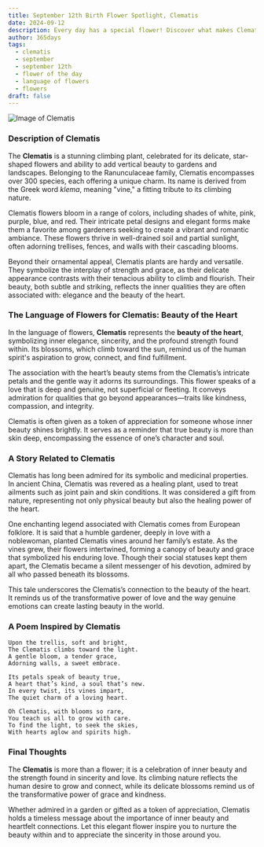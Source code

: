 ```yaml
---
title: September 12th Birth Flower Spotlight, Clematis
date: 2024-09-12
description: Every day has a special flower! Discover what makes Clematis unique as today’s birth flower and its symbolic meaning.
author: 365days
tags:
  - clematis
  - september
  - september 12th
  - flower of the day
  - language of flowers
  - flowers
draft: false
---
```


![Image of Clematis](https://cdn.pixabay.com/photo/2019/05/29/23/48/ville-de-lyon-4238823_640.jpg#center)


### Description of Clematis

The **Clematis** is a stunning climbing plant, celebrated for its delicate, star-shaped flowers and ability to add vertical beauty to gardens and landscapes. Belonging to the Ranunculaceae family, Clematis encompasses over 300 species, each offering a unique charm. Its name is derived from the Greek word _klema_, meaning "vine," a fitting tribute to its climbing nature.

Clematis flowers bloom in a range of colors, including shades of white, pink, purple, blue, and red. Their intricate petal designs and elegant forms make them a favorite among gardeners seeking to create a vibrant and romantic ambiance. These flowers thrive in well-drained soil and partial sunlight, often adorning trellises, fences, and walls with their cascading blooms.

Beyond their ornamental appeal, Clematis plants are hardy and versatile. They symbolize the interplay of strength and grace, as their delicate appearance contrasts with their tenacious ability to climb and flourish. Their beauty, both subtle and striking, reflects the inner qualities they are often associated with: elegance and the beauty of the heart.

### The Language of Flowers for Clematis: Beauty of the Heart

In the language of flowers, **Clematis** represents the **beauty of the heart**, symbolizing inner elegance, sincerity, and the profound strength found within. Its blossoms, which climb toward the sun, remind us of the human spirit's aspiration to grow, connect, and find fulfillment.

The association with the heart’s beauty stems from the Clematis’s intricate petals and the gentle way it adorns its surroundings. This flower speaks of a love that is deep and genuine, not superficial or fleeting. It conveys admiration for qualities that go beyond appearances—traits like kindness, compassion, and integrity.

Clematis is often given as a token of appreciation for someone whose inner beauty shines brightly. It serves as a reminder that true beauty is more than skin deep, encompassing the essence of one’s character and soul.

### A Story Related to Clematis

Clematis has long been admired for its symbolic and medicinal properties. In ancient China, Clematis was revered as a healing plant, used to treat ailments such as joint pain and skin conditions. It was considered a gift from nature, representing not only physical beauty but also the healing power of the heart.

One enchanting legend associated with Clematis comes from European folklore. It is said that a humble gardener, deeply in love with a noblewoman, planted Clematis vines around her family’s estate. As the vines grew, their flowers intertwined, forming a canopy of beauty and grace that symbolized his enduring love. Though their social statuses kept them apart, the Clematis became a silent messenger of his devotion, admired by all who passed beneath its blossoms.

This tale underscores the Clematis’s connection to the beauty of the heart. It reminds us of the transformative power of love and the way genuine emotions can create lasting beauty in the world.

### A Poem Inspired by Clematis

```
Upon the trellis, soft and bright,  
The Clematis climbs toward the light.  
A gentle bloom, a tender grace,  
Adorning walls, a sweet embrace.  

Its petals speak of beauty true,  
A heart that’s kind, a soul that’s new.  
In every twist, its vines impart,  
The quiet charm of a loving heart.  

Oh Clematis, with blooms so rare,  
You teach us all to grow with care.  
To find the light, to seek the skies,  
With hearts aglow and spirits high.  
```

### Final Thoughts

The **Clematis** is more than a flower; it is a celebration of inner beauty and the strength found in sincerity and love. Its climbing nature reflects the human desire to grow and connect, while its delicate blossoms remind us of the transformative power of grace and kindness.

Whether admired in a garden or gifted as a token of appreciation, Clematis holds a timeless message about the importance of inner beauty and heartfelt connections. Let this elegant flower inspire you to nurture the beauty within and to appreciate the sincerity in those around you.
